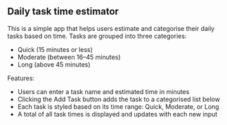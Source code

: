 ## Daily task time estimator

This is a simple app that helps users estimate and categorise their daily tasks based on time. Tasks are grouped into three categories:

- Quick (15 minutes or less)
- Moderate (between 16–45 minutes)
- Long (above 45 minutes)

Features:
- Users can enter a task name and estimated time in minutes
- Clicking the Add Task button adds the task to a categorised list below
- Each task is styled based on its time range: Quick, Moderate, or Long
- A total of all task times is displayed and updates with each new input
